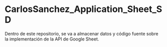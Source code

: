 # CarlosSanchez_Application_Sheet_SD
Dentro de este repositorio, se va a almacenar datos y código fuente sobre la implementación de la API de Google Sheet.
